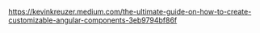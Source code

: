 https://kevinkreuzer.medium.com/the-ultimate-guide-on-how-to-create-customizable-angular-components-3eb9794bf86f
